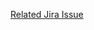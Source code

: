 [Related Jira Issue](https://devpromedia.atlassian.net/jira/software/c/projects/DPM/boards/5?selectedIssue=DPM-<issue-number>)
